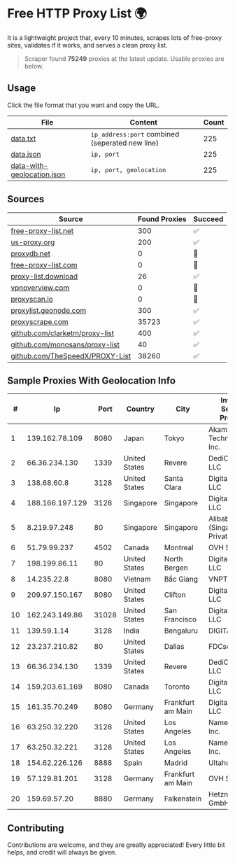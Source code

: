 
# Free HTTP Proxy List 🌍

It is a lightweight project that, every 10 minutes, scrapes lots of free-proxy sites, validates if it works, and serves a clean proxy list.


> Scraper found **75249** proxies at the latest update. Usable proxies are below.

## Usage

Click the file format that you want and copy the URL.


|File|Content|Count|
|----|-------|-----|
|[data.txt](https://raw.githubusercontent.com/themiralay/Proxy-List-World/master/data.txt)|`ip_address:port` combined (seperated new line)|225|
|[data.json](https://raw.githubusercontent.com/themiralay/Proxy-List-World/master/data.json)|`ip, port`|225|
|[data-with-geolocation.json](https://raw.githubusercontent.com/themiralay/Proxy-List-World/master/data-with-geolocation.json)|`ip, port, geolocation`|225|

## Sources

|Source|Found Proxies|Succeed|
|------|-------------|-------|
|[free-proxy-list.net](https://free-proxy-list.net)|300|✅|
|[us-proxy.org](https://www.us-proxy.org)|200|✅|
|[proxydb.net](http://proxydb.net)|0|🚫|
|[free-proxy-list.com](https://free-proxy-list.com/?page=&port=&type%5B%5D=http&type%5B%5D=https&up_time=0&search=Search)|0|🚫|
|[proxy-list.download](https://www.proxy-list.download/HTTP)|26|✅|
|[vpnoverview.com](https://vpnoverview.com/privacy/anonymous-browsing/free-proxy-servers)|0|🚫|
|[proxyscan.io](https://www.proxyscan.io)|0|🚫|
|[proxylist.geonode.com](https://proxylist.geonode.com/api/proxy-list?limit=300&page=1&sort_by=lastChecked&sort_type=desc&protocols=http,https)|300|✅|
|[proxyscrape.com](https://api.proxyscrape.com/v2/?request=displayproxies&protocol=http&timeout=10000&country=all&ssl=all&anonymity=all)|35723|✅|
|[github.com/clarketm/proxy-list](https://raw.githubusercontent.com/clarketm/proxy-list/master/proxy-list-raw.txt)|400|✅|
|[github.com/monosans/proxy-list](https://raw.githubusercontent.com/monosans/proxy-list/main/proxies/http.txt)|40|✅|
|[github.com/TheSpeedX/PROXY-List](https://raw.githubusercontent.com/TheSpeedX/PROXY-List/master/http.txt)|38260|✅|


## Sample Proxies With Geolocation Info

|#|Ip|Port|Country|City|Internet Service Provider|
|-|--|----|-------|----|-------------------------|
|1|139.162.78.109|8080|Japan|Tokyo|Akamai Technologies, Inc.|
|2|66.36.234.130|1339|United States|Revere|DediOutlet, LLC|
|3|138.68.60.8|3128|United States|Santa Clara|DigitalOcean, LLC|
|4|188.166.197.129|3128|Singapore|Singapore|DigitalOcean, LLC|
|5|8.219.97.248|80|Singapore|Singapore|Alibaba Cloud (Singapore) Private Limited|
|6|51.79.99.237|4502|Canada|Montreal|OVH SAS|
|7|198.199.86.11|80|United States|North Bergen|DigitalOcean, LLC|
|8|14.235.22.8|8080|Vietnam|Bắc Giang|VNPT|
|9|209.97.150.167|8080|United States|Clifton|DigitalOcean, LLC|
|10|162.243.149.86|31028|United States|San Francisco|DigitalOcean, LLC|
|11|139.59.1.14|3128|India|Bengaluru|DIGITALOCEAN|
|12|23.237.210.82|80|United States|Dallas|FDCservers.net|
|13|66.36.234.130|1339|United States|Revere|DediOutlet, LLC|
|14|159.203.61.169|8080|Canada|Toronto|DigitalOcean, LLC|
|15|161.35.70.249|8080|Germany|Frankfurt am Main|DigitalOcean, LLC|
|16|63.250.32.220|3128|United States|Los Angeles|Namecheap, Inc.|
|17|63.250.32.221|3128|United States|Los Angeles|Namecheap, Inc.|
|18|154.62.226.126|8888|Spain|Madrid|Ultahost, Inc.|
|19|57.129.81.201|3128|Germany|Frankfurt am Main|OVH SAS|
|20|159.69.57.20|8880|Germany|Falkenstein|Hetzner Online GmbH|



## Contributing

Contributions are welcome, and they are greatly appreciated! Every
little bit helps, and credit will always be given.

